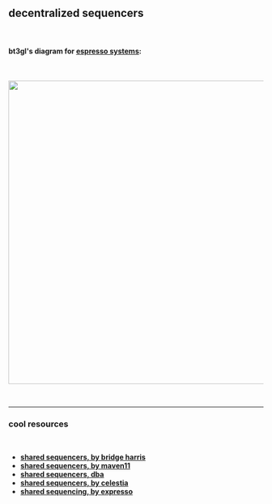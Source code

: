 ## decentralized sequencers

<br>

#### bt3gl's diagram for **[espresso systems](https://docs.espressosys.com/sequencer/espresso-sequencer-architecture/readme)**:

<br>

<p align="center">
<img width="600" src="https://github.com/go-outside-labs/decentralized-protocols-research/assets/138340846/1e892bc0-a2a5-4064-b5dc-a321c13e1b87">
</p>

<br>

---

### cool resources

<br>

* **[shared sequencers, by bridge harris](https://bridgeharris.substack.com/p/a-primer-on-shared-sequencers)**
* **[shared sequencers, by maven11](https://maven11.substack.com/p/the-shared-sequencer)**
* **[shared sequencers, dba](https://dba.mirror.xyz/NTg5FSq1o_YiL_KJrKBOsOkyeiNUPobvZUrLBGceagg)**
* **[shared sequencers, by celestia](https://forum.celestia.org/t/sharing-a-sequencer-set-by-separating-execution-from-aggregation/702)**
* **[shared sequencing, by expresso](https://hackmd.io/@EspressoSystems/SharedSequencing)**
